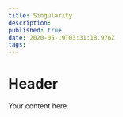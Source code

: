 ```yaml
---
title: Singularity
description: 
published: true
date: 2020-05-19T03:31:18.976Z
tags: 
---
```


# Header
Your content here